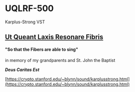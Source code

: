 # UQLRF-500
Karplus-Strong VST

## [Ut Queant Laxis Resonare Fibris](https://en.wikipedia.org/wiki/Ut_queant_laxis)
#### "So that the Fibers are able to sing"
in memory of my grandparents and St. John the Baptist

**_Deus Caritas Est_**

[https://crypto.stanford.edu/~blynn/sound/karplusstrong.html](https://crypto.stanford.edu/~blynn/sound/karplusstrong.html)
